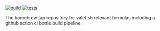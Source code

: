 [![build](https://github.com/valet-sh/homebrew-core/actions/workflows/build.yml/badge.svg)](https://github.com/valet-sh/homebrew-core/actions/workflows/build.yml) [![tests](https://github.com/valet-sh/homebrew-core/actions/workflows/tests.yml/badge.svg)](https://github.com/valet-sh/homebrew-core/actions/workflows/tests.yml)

The homebrew tap repository for valet.sh relevant formulas including a github action ci bottle build pipeline.